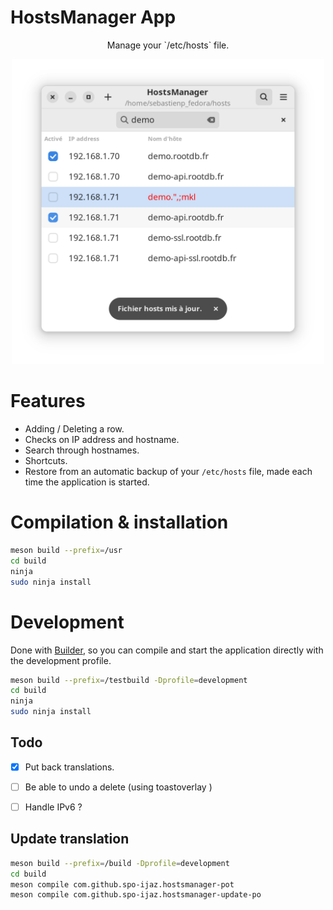 # HostsManager App


<p align="center">Manage your `/etc/hosts` file.</p>

<p align="center">
  <img width="500" alt="Screenshot" src="./data/screenshots/main.png">
</p>


# Features
* Adding / Deleting a row.
* Checks on IP address and hostname.
* Search through hostnames.
* Shortcuts.
* Restore from an automatic backup of your `/etc/hosts` file, made each time the application is started.



# Compilation & installation

```sh
meson build --prefix=/usr
cd build
ninja
sudo ninja install
```

# Development 

Done with [Builder](https://wiki.gnome.org/Apps/Builder), so you can compile and start the application directly with the development profile.


```sh
meson build --prefix=/testbuild -Dprofile=development
cd build
ninja
sudo ninja install
```

## Todo
- [x] Put back translations.
- [ ] Be able to undo a delete (using toastoverlay )
- [ ] Handle IPv6 ?


## Update translation

```bash
meson build --prefix=/build -Dprofile=development
cd build
meson compile com.github.spo-ijaz.hostsmanager-pot
meson compile com.github.spo-ijaz.hostsmanager-update-po
```
